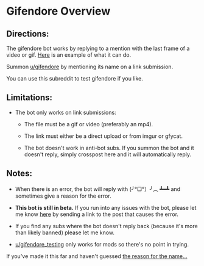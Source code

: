 # Gifendore Overview

## Directions:

The gifendore bot works by replying to a mention with the last frame of a video or gif. [Here](https://www.reddit.com/r/gifendore/comments/axcqvs/example_of_ugifendore/) is an example of what it can do.

Summon [u/gifendore](https://www.reddit.com/u/gifendore) by mentioning its name on a link submission.

You can use this subreddit to test gifendore if you like.



## Limitations:

- The bot only works on link submissions:

  - The file must be a gif or video (preferably an mp4).

  - The link must either be a direct upload or from imgur or gfycat.

  - The bot doesn't work in anti-bot subs. If you summon the bot and it doesn't reply, simply crosspost here and it will automatically reply.



## Notes:

- When there is an error, the bot will reply with (╯°□°）╯︵ ┻━┻ and sometimes give a reason for the error.

- **This bot is still in beta.** If you run into any issues with the bot, please let me know [here](https://s.reddit.com/channel/1698661_674bd7a57e2751c0cc0cca80e84fade432f276e3) by sending a link to the post that causes the error.

- If you find any subs where the bot doesn't reply back (because it's more than likely banned) please let me know.

- [u/gifendore_testing](https://www.reddit.com/u/gifendore_testing) only works for mods so there's no point in trying.



If you've made it this far and haven't guessed [the reason for the name...](https://imgur.com/BkF5mel)

